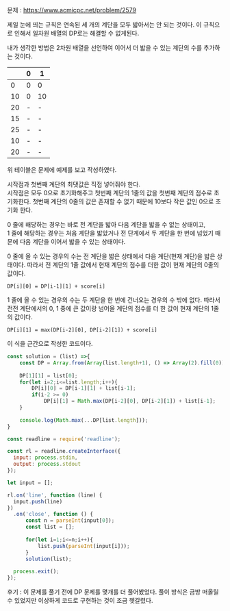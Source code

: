 문제 : https://www.acmicpc.net/problem/2579

제일 눈에 띄는 규칙은 연속된 세 개의 계단을 모두 밟아서는 안 되는 것이다. 이 규칙으로 인해서 일차원 배열의 DP로는 해결할 수 없게된다. 

내가 생각한 방법은 2차원 배열을 선언하여 이어서 더 밟을 수 있는 계단의 수를 추가하는 것이다. 

||0|1|
|---|---|---|
|0|0|0|
|10|0|10|
|20|-|-|
|15|-|-|
|25|-|-|
|10|-|-|
|20|-|-|  

위 테이블은 문제에 예제를 보고 작성하였다. 

시작점과 첫번째 계단의 최댓값은 직접 넣어줘야 한다.   
시작점은 모두 0으로 초기화해주고 첫번째 계단의 1줄의 값을 첫번째 계단의 점수로 초기화한다. 첫번째 계단의 0줄의 값은 존재할 수 없기 때문에 10보다 작은 값인 0으로 초기화 한다.

0 줄에 해당하는 경우는 바로 전 계단을 밟아 다음 계단을 밟을 수 없는 상태이고,  
1 줄에 해당하는 경우는 처음 계단을 밟았거나 전 단계에서 두 계단을 한 번에 넘었기 때문에 다음 계단을 이어서 밟을 수 있는 상태이다.

0 줄에 올 수 있는 경우의 수는 전 계단을 밟은 상태에서 다음 계단(현재 계단)을 밟은 상태이다. 따라서 전 계단의 1줄 값에서 현재 계단의 점수를 더한 값이 현재 계단의 0줄의 값이다.

```
DP[i][0] = DP[i-1][1] + score[i]
```

1 줄에 올 수 있는 경우의 수는 두 계단을 한 번에 건너오는 경우의 수 밖에 없다. 따라서 전전 계단에서의 0, 1 중에 큰 값이랑 넘어올 계단의 점수를 더 한 값이 현재 계단의 1줄의 값이다.

```
DP[i][1] = max(DP[i-2][0], DP[i-2][1]) + score[i]
```

이 식을 근간으로 작성한 코드이다.

```js
const solution = (list) =>{
    const DP = Array.from(Array(list.length+1), () => Array(2).fill(0))
    
    DP[1][1] = list[0];
    for(let i=2;i<=list.length;i++){
        DP[i][0] = DP[i-1][1] + list[i-1];
        if(i-2 >= 0)
            DP[i][1] = Math.max(DP[i-2][0], DP[i-2][1]) + list[i-1];
    }
    
    console.log(Math.max(...DP[list.length]));
}

const readline = require('readline');

const rl = readline.createInterface({
  input: process.stdin,
  output: process.stdout
});

let input = [];

rl.on('line', function (line) {
  input.push(line)
})
  .on('close', function () {
      const n = parseInt(input[0]);
      const list = [];
      
      for(let i=1;i<=n;i++){
          list.push(parseInt(input[i]));
      }
      solution(list);
      
  process.exit();
}); 
```

후기 : 이 문제를 풀기 전에 DP 문제를 몇개를 더 풀어봤었다. 풀이 방식은 금방 떠올릴 수 있었지만 이상하게 코드로 구현하는 것이 조금 헷갈렸다.